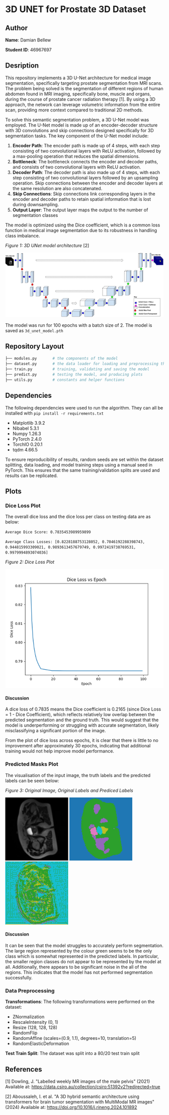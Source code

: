 # 3D UNET for Prostate 3D Dataset
## Author

**Name**: Damian Bellew

**Student ID**: 46967697

## Desription

This repository implements a 3D U-Net architecture for medical image segmentation, specifically targeting prostate segmentation from MRI scans. The problem being solved is the segmentation of different regions of human abdomen found in MRI imaging, specifically bone, muscle and organs, during the course of prostate cancer radiation therapy [1]. By using a 3D approach, the network can leverage volumetric information from the entire scan, providing more context compared to traditional 2D methods.

To solve this semantic segmentation problem, a 3D U-Net model was employed. The U-Net model is made up of an encoder-decoder structure with 3D convolutions and skip connections designed specifically for 3D segmentation tasks.   The key component of the U-Net model include:
1. **Encoder Path**: The encoder path is made up of 4 steps, with each step consisting of two convolutional layers with ReLU activation, followed by a max-pooling operation that reduces the spatial dimensions. 
2. **Bottleneck**: The bottleneck connects the encoder and decoder paths, and consists of two convolutional layers with ReLU activation.
3. **Decoder Path**: The decoder path is also made up of 4 steps, with each step consisting of two convolutional layers followed by an upsampling operation. Skip connections between the encoder and decoder layers at the same resolution are also concatenated.
4. **Skip Connections**: Skip connections link corresponding layers in the encoder and decoder paths to retain spatial information that is lost during downsampling.
5. **Output Layer**: The output layer maps the output to the number of segmentation classes

The model is optimized using the Dice coefficient, which is a common loss function in medical image segmentation due to its robustness in handling class imbalance.

*Figure 1: 3D UNet model architecture* [2]

![3d_unet_architecture](images/3d_unet_architecture.png)

The model was run for 100 epochs with a batch size of 2. The model is saved as `3d_unet_model.pth`

## Repository Layout

```bash
├── modules.py       # the components of the model
├── dataset.py       # the data loader for loading and preprocessing the data
├── train.py         # training, validating and saving the model
├── predict.py       # testing the model, and producing plots
├── utils.py         # constants and helper functions
```

## Dependencies

The following dependencies were used to run the algorithm. They can all be installed with `pip install -r requirements.txt`

- Matplotlib 3.9.2
- Nibabel 5.3.1
- Numpy 1.26.3
- PyTorch 2.4.0
- TorchIO 0.20.1
- tqdm 4.66.5

To ensure reproducibility of results, random seeds are set within the dataset splitting, data loading, and model training steps using a manual seed in PyTorch. This ensures that the same training/validation splits are used and results can be replicated.

## Plots

### Dice Loss Plot

The overall dice loss and the dice loss per class on testing data are as below:

`Average Dice Score: 0.7835453989959899`

`Average Class Losses: [0.8228188753128052, 0.7046192288398743, 0.944815993309021, 0.9893613457679749, 0.9972419738769531, 0.9979994893074036]`

*Figure 2: Dice Loss Plot*

![dice_loss_graph](images/dice_loss_graph.png)

#### Discussion

A dice loss of 0.7835 means the Dice coefficient is 0.2165 (since Dice Loss = 1 - Dice Coefficient), which reflects relatively low overlap between the predicted segmentation and the ground truth. This would suggest that the model is underperforming or struggling with accurate segmentation, likely misclassifying a significant portion of the image.

From the plot of dice loss across epochs, it is clear that there is little to no improvement after approximately 30 epochs, indicating that additional training would not help improve model performance.

### Predicted Masks Plot


The visualisation of the input image, the truth labels and the predicted labels can be seen below:

*Figure 3: Original Image, Original Labels and Prediced Labels*

<img src="images/image_0_input.png" alt="Original Image" width="200"/>
<img src="images/image_0_label.png" alt="Original Labels" width="200"/>
<img src="images/image_0_output.png" alt="Predicted Labels" width="200"/>

#### Discussion

It can be seen that the model struggles to accurately perform segmentation. The large region represented by the colour green seems to be the only class which is somewhat represented in the predicted labels. In particular, the smaller region classes do not appear to be represented by the model at all. Additionally, there appears to be significant noise in the all of the regions. This indicates that the model has not performed segmentation successfully.

### Data Preprocessing

**Transformations**: The following transformations were performed on the dataset:
- ZNormalization
- RescaleIntensity (0, 1)
- Resize (128, 128, 128)
- RandomFlip
- RandomAffine (scales=(0.9, 1.1), degrees=10, translation=5)
- RandomElasticDeformation

**Test Train Split**: The dataset was split into a 80/20 test train split



## References
[1] Dowling, J. "Labelled weekly MR images of the male pelvis" (2021) Available at: https://data.csiro.au/collection/csiro:51392v2?redirected=true

[2] Aboussaleh, I. et al. "A 3D hybrid semantic architecture using transformers for brain tumor segmentation with MultiModal MR images"
(2024) Available at: https://doi.org/10.1016/j.rineng.2024.101892